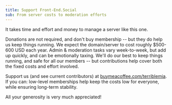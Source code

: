 ```yaml
---
title: Support Front-End.Social
sub: From server costs to moderation efforts
---
```


It takes
time and effort and money
to manage a server like this one.

Donations are not required, and don't buy membership --
but they do help us keep things running.
We expect the domain/server to cost roughly
$500-600 USD each year.
Admin & moderation tasks vary week-to-week,
but add up quickly,
and can be emotionally taxing.
We'll do our best to keep things running,
and safe for all our members --
but contributions help cover
both the fixed costs and effort involved.

Support us
(and see current contributors) at
[buymeacoffee.com/terriblemia](https://www.buymeacoffee.com/terriblemia).
If you can: low-level memberships help
keep the costs low for everyone,
while ensuring long-term stability.

All your generosity is very much appreciated!
